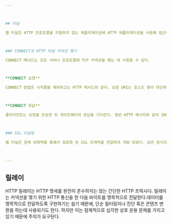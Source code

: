 ```yaml
---



## 터널

웹 터널은 HTTP 프로토콜을 지원하지 않는 애플리케이션에 HTTP 애플리케이션을 사용해 접근하는 방법을 제공한다.웹 터널을 사용하면 HTTP 커넥션을 통해 HTTP가 아닌 트래픽을 전송할 수 있고, 다른 프로토콜을 HTTP 위에 올릴 수 있다.



### CONNECT로 HTTP 터널 커넥션 맺기

CONNECT 메서드는 모든 서버나 프로토콜에 TCP 커넥션을 맺는 데 사용할 수 있다.



**CONNECT 요청**

CONNECT 문법은 시작줄을 제외하고는 HTTP 메서드와 같다. 요청 URI는 호스트 명이 대신하며 콜론에 이어 포트를 기술한다.



**CONNECT 응답**

클라이언트는 요청을 전송한 뒤 게이트웨이의 응답을 기다린다. 일반 HTTP 메시지와 같이 200 응답 코드는 성공을 뜻한다.



### SSL 터널링

웹 터널은 원래 방화벽을 통해서 암호화 된 SSL 트래픽을 전달하려 개발 되었다. 낡은 방식의 프락시에서는 처리할 수 없는 암호화된 프로토콜을 터널을 사용하여 통과시킬 수 있기 때문이다. 터널은 HTTP가 아닌 트래픽이 포트를 제한하는 방화벽을 통과할 수 있게 해준다. 이는 보안 SSL 트래픽이 방화벽을 통과하는 데 유용하게 사용될 수 있다.



---
```




## 릴레이

HTTP 릴레이는 HTTP 명세를 완전히 준수하지는 않는 간단한 HTTP 프락시다. 릴레이는 커넥션을 맺기 위한 HTTP 통신을 한 다음 바이트를 맹목적으로 전달한다.데이터를 맹목적으로 전달하도록 구현하기는 쉽기 때문에, 단순 필터링이나 진단 혹은 콘텐츠 변환을 하는데 사용되기도 한다. 하지만 이는 잠재적으로 심각한 상호 운용 문제를 가지고 있기 때문에 주의가 요구된다.